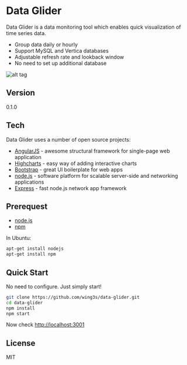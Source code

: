 Data Glider
=========

Data Glider is a data monitoring tool which enables quick visualization of time series data.

  - Group data daily or hourly
  - Support MySQL and Vertica databases
  - Adjustable refresh rate and lookback window
  - No need to set up additional database 

![alt tag](http://i.imgur.com/rvZKy2c.png)


Version
----

0.1.0

Tech
-----------

Data Glider uses a number of open source projects:

* [AngularJS] - awesome structural framework for single-page web application
* [Highcharts] - easy way of adding interactive charts
* [Bootstrap] - great UI boilerplate for web apps
* [node.js] - software platform for scalable server-side and networking applications
* [Express] - fast node.js network app framework

Prerequest
--------------
- [node.js](http://nodejs.org/download/)
- [npm](https://github.com/npm/npm)

In Ubuntu:
```sh
apt-get install nodejs
apt-get install npm
```

Quick Start
--------------
No need to configure. Just simply start!
```sh
git clone https://github.com/wing3s/data-glider.git
cd data-glider
npm install
npm start
```
Now check [http://localhost:3001](http://localhost:3001)


License
----

MIT

[AngularJS]:https://angularjs.org
[Highcharts]:http://www.highcharts.com
[node.js]:http://nodejs.org
[Bootstrap]:http://twitter.github.com/bootstrap/
[express]:http://expressjs.com

